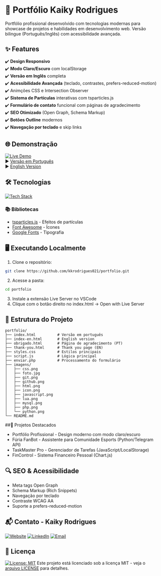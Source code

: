 # 🚀 Portfólio Kaiky Rodrigues

Portfólio profissional desenvolvido com tecnologias modernas para showcase de projetos e habilidades em desenvolvimento web. Versão bilingue (Português/Inglês) com acessibilidade avançada.

## ✨ Features

✔️ **Design Responsivo**  
✔️ **Modo Claro/Escuro** com localStorage  
✔️ **Versão em Inglês** completa  
✔️ **Acessibilidade Avançada** (teclado, contrastes, prefers-reduced-motion)  
✔️ Animções CSS e Intersection Observer  
✔️ **Sistema de Partículas** interativas com tsparticles.js  
✔️ **Formulário de contato** funcional com páginas de agradecimento  
✔️ **SEO Otimizado** (Open Graph, Schema Markup)  
✔️ **Botões Outline** modernos  
✔️ **Navegação por teclado** e skip links  

## 🌐 Demonstração
[![Live Demo](https://img.shields.io/badge/Demo-Online-4C9F70?style=flat)](https://kkrodrigues021.github.io/portfolio)  
▶️ [Versão em Português](https://kkrodrigues021.github.io/portfolio)  
▶️ [English Version](https://kkrodrigues021.github.io/portfolio/index-en.html)

## 🛠 Tecnologias

[![Tech Stack](https://skillicons.dev/icons?i=html,css,js,php,git,github)](https://skillicons.dev)

### 📚 Bibliotecas
- [tsparticles.js](https://particles.js.org/) - Efeitos de partículas
- [Font Awesome](https://fontawesome.com/) - Ícones
- [Google Fonts](https://fonts.google.com/) - Tipografia

## 🖥️ Executando Localmente

1. Clone o repositório:
```bash
git clone https://github.com/kkrodrigues021/portfolio.git
```
2. Acesse a pasta:
```bash
cd portfolio
```
3. Instale a extensão Live Server no VSCode
4. Clique com o botão direito no index.html → Open with Live Server

## 📂 Estrutura do Projeto
```
portfolio/
├── index.html          # Versão em português
├── index-en.html       # English version
├── obrigado.html       # Página de agradecimento (PT)
├── thank-you.html      # Thank you page (EN)
├── styles.css          # Estilos principais
├── script.js           # Lógica principal
├── enviar.php          # Processamento do formulário
├── imagens/
│   ├── css.png
│   ├── foto.jpg
│   ├── git.png
│   ├── github.png
│   ├── html.png
│   ├── icon.png
│   ├── javascript.png
│   ├── lua.png
│   ├── mysql.png
│   ├── php.png
│   └── python.png
└── README.md
```

##🌟 Projetos Destacados
- Portfólio Profissional - Design moderno com modo claro/escuro
- Fúria FanBot - Assistente para Comunidade Esports (Python/Telegram API)
- TaskMaster Pro - Gerenciador de Tarefas (JavaScript/LocalStorage)
- FinControl - Sistema Financeiro Pessoal (Chart.js)

## 🔍 SEO & Acessibilidade
- Meta tags Open Graph
- Schema Markup (Rich Snippets)
- Navegação por teclado
- Contraste WCAG AA
- Suporte a prefers-reduced-motion

## 📬 Contato - Kaiky Rodrigues
[![Website](https://img.shields.io/badge/Website-4C9F70?style=flat&logo=github&logoColor=white)](https://https://kkrodrigues021.github.io/portfolio)
[![LinkedIn](https://img.shields.io/badge/LinkedIn-0077B5?style=flat&logo=linkedin&logoColor=white)](https://www.linkedin.com/in/kaikyrodrigues39)
[![Email](https://img.shields.io/badge/Email-D14836?style=flat&logo=gmail&logoColor=white)](mailto:kaiky.rodrigues039@gmail.com)

## 📜 Licença
[![License: MIT](https://img.shields.io/badge/License-MIT-yellow.svg)](LICENSE)
Este projeto está licenciado sob a licença MIT - veja o [arquivo LICENSE](LICENSE) para detalhes.